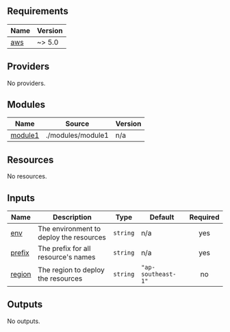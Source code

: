 <!-- BEGIN_TF_DOCS -->
## Requirements

| Name | Version |
|------|---------|
| <a name="requirement_aws"></a> [aws](#requirement\_aws) | ~> 5.0 |

## Providers

No providers.

## Modules

| Name | Source | Version |
|------|--------|---------|
| <a name="module_module1"></a> [module1](#module\_module1) | ./modules/module1 | n/a |

## Resources

No resources.

## Inputs

| Name | Description | Type | Default | Required |
|------|-------------|------|---------|:--------:|
| <a name="input_env"></a> [env](#input\_env) | The environment to deploy the resources | `string` | n/a | yes |
| <a name="input_prefix"></a> [prefix](#input\_prefix) | The prefix for all resource's names | `string` | n/a | yes |
| <a name="input_region"></a> [region](#input\_region) | The region to deploy the resources | `string` | `"ap-southeast-1"` | no |

## Outputs

No outputs.
<!-- END_TF_DOCS -->